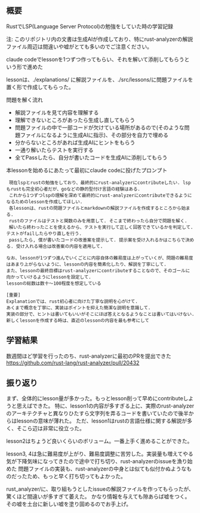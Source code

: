 ## 概要

RustでLSP(Language Server Protocol)の勉強をしていた時の学習記録

注: このリポジトリ内の文書は生成AIが作成しており、特にrust-analyzerの解説ファイル周辺は間違いや嘘がとても多いのでご注意ください。

claude codeでlessonを1つずつ作ってもらい、それを解いて添削してもらうという形で進めた

lessonは、./explanations/ に解説ファイルを、./src/lessons/に問題ファイルを置く形で作成してもらった。

問題を解く流れ

* 解説ファイルを見て内容を理解する
* 理解できないところがあったら生成し直してもらう
* 問題ファイルの中で一部コードが欠けている場所があるので(そのような問題ファイルになるように生成AIに指示)、その部分を自力で埋める
* 分からないところがあれば生成AIにヒントをもらう
* 一通り解いたらテストを実行する
* 全てPassしたら、自分が書いたコードを生成AIに添削してもらう

本lessonを始めるにあたって最初にclaude codeに投げたプロンプト

```
 現在lspとrustの勉強をしており、最終的にrust-analyzerにcontributeしたい. lspもrustも完全初心者だが、goなどの静的型付け言語の経験はある.
 これから1つずつlspの理解を深めて最終的にrust-analyzerにcontributeできるようになるためのlessonを作成してほしい.
 各lessonは、rustの問題ファイルとmarkdownの解説ファイルを作成するところから始まる.
 rustのファイルはテストと関数のみを用意して. そこまで終わったら自分で問題を解く. 
 解いたら終わったことを使えるから、テストを実行して正しく回答できているかを判定して. テストがfailしたらやり直しを行う. 
 passしたら, 僕が書いたコードの改善案を提示して. 提示案を受け入れるかはこちらで決める. 受け入れる場合は改善案の内容を適用して.

なお、lessonが1つずつ進んでいくごとに内容自体の難易度は上がっていくが、問題の難易度はあまり上がらないように、lessonの内容を簡素化したり、解説を丁寧にして. 
また、lessonの最終目標はrust-analyzerにcontributeすることなので、そのゴールに向かっていけるようにlessonを設定して.
lessonの総数は数十〜100程度を想定している

[重要]
Explanationでは、rust初心者に向けた丁寧な説明を心がけて.
あくまで概念を丁寧に、実装はポイントを抑えた簡潔な説明を意識して.
実装の部分で、ヒントは書いてもいいがそこにほぼ答えとなるようなことは書いてはいけない.
新しくlessonを作成する時は、直近のlessonの内容を最も参考にして
```

## 学習結果

数週間ほど学習を行ったのち、rust-analyzerに最初のPRを提出できた
https://github.com/rust-lang/rust-analyzer/pull/20432

## 振り返り

まず、全体的にlesson量が多かった。もっとlesson削って早めにcontributeしようと思えばできた。
特に、lesson1の内容が多すぎる上に、実際のrust-analyzerのアーキテクチャと異なりひたすら文字列を弄るコードを書いていたので後半からはlessonの意味が薄れた。
ただ、lesson1はrustの言語仕様に関する解説が多く、そこら辺は非常に役立った。

lesson2はちょうど良いくらいのボリューム。一番上手く進めることができた。

lesson3, 4は急に難易度が上がり、難易度調整に苦労した。実装量も増えてやる気が下降気味になってきたので途中で打ち切り、rust-analyzerのissueを漁り始めた
問題ファイルの実装も、rust-analyzerの中身とは似ても似付かぬようなものだったため、もっと早く打ち切ってもよかった。

rust_analyzer/に、取り組もうとしたissueの解説ファイルを作ってもらったが、驚くほど間違いが多すぎて萎えた。
かなり情報を与えても隙あらば嘘をつく。その嘘を土台に新しい嘘を塗り固めるのでお手上げ。